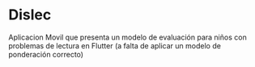 # Dislec
Aplicacion Movil que presenta un modelo de evaluación para niños con problemas de  lectura en Flutter (a falta de aplicar un modelo de ponderación correcto)
